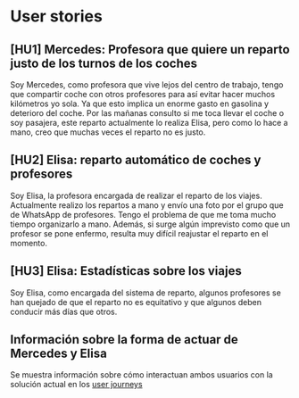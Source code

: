 # User stories

## [HU1] Mercedes: Profesora que quiere un reparto justo de los turnos de los coches

Soy Mercedes, como profesora que vive lejos del centro de trabajo, tengo que compartir coche con otros profesores para así evitar hacer muchos kilómetros yo sola.
Ya que esto implica un enorme gasto en gasolina y deterioro del coche.
Por las mañanas consulto si me toca llevar el coche o soy pasajera, este reparto actualmente lo realiza Elisa, pero como lo hace a mano, creo que muchas veces el reparto no es justo.

## [HU2] Elisa: reparto automático de coches y profesores

Soy Elisa, la profesora encargada de realizar el reparto de los viajes. 
Actualmente realizo los repartos a mano y envío una foto por el grupo que de WhatsApp de profesores.
Tengo el problema de que me toma mucho tiempo organizarlo a mano. 
Además, si surge algún imprevisto como que un profesor se pone enfermo, resulta muy difícil reajustar el reparto en el momento.

## [HU3] Elisa: Estadísticas sobre los viajes

Soy Elisa, como encargada del sistema de reparto, algunos profesores se han quejado de que el reparto no es equitativo y que algunos deben conducir más días que otros.

## Información sobre la forma de actuar de Mercedes y Elisa

Se muestra información sobre cómo interactuan ambos usuarios con la solución actual en los [user journeys](user_journeys)